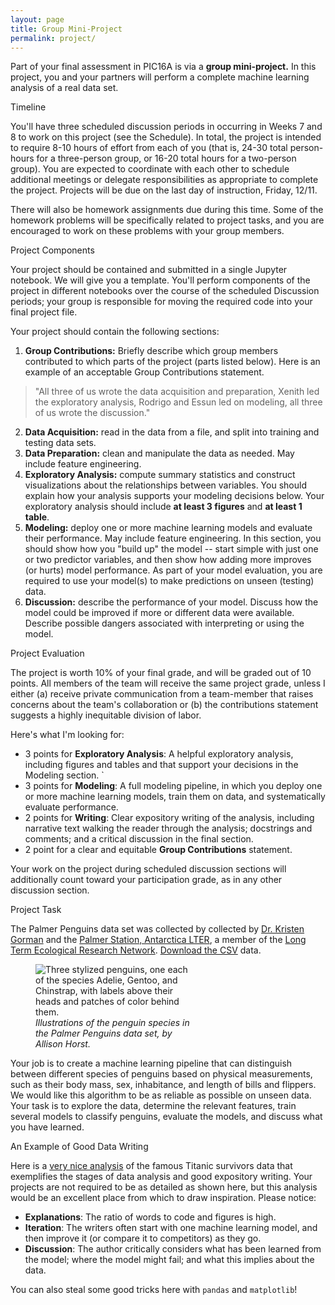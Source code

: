 ```yaml
---
layout: page
title: Group Mini-Project
permalink: project/
---
```


Part of your final assessment in PIC16A is via a **group mini-project.** In this project, you and your partners will perform a complete machine learning analysis of a real data set. 

<div class="fancy-h1"> Timeline </div>

You'll have three scheduled discussion periods in occurring in Weeks 7 and 8 to work on this project (see the Schedule). In total, the project is intended to require 8-10 hours of effort from each of you (that is, 24-30 total person-hours for a three-person group, or 16-20 total hours for a two-person group). You are expected to coordinate with each other to schedule additional meetings or delegate responsibilities as appropriate to complete the project. Projects will be due on the last day of instruction, Friday, 12/11. 

There will also be homework assignments due during this time. Some of the homework problems will be specifically related to project tasks, and you are encouraged to work on these problems with your group members.  

<div class="fancy-h1"> Project Components </div>

Your project should be contained and submitted in a single Jupyter notebook. We will give you a template. You'll perform components of the project in different notebooks over the course of the scheduled Discussion periods; your group is responsible for moving the required code into your final project file. 

Your project should contain the following sections: 

1. **Group Contributions:** Briefly describe which group members contributed to which parts of the project (parts listed below). Here is an example of an acceptable Group Contributions statement. 
> "All three of us wrote the data acquisition and preparation, Xenith led the exploratory analysis, Rodrigo and Essun led on modeling, all three of us wrote the discussion." 
2. **Data Acquisition:** read in the data from a file, and split into training and testing data sets. 
3. **Data Preparation:** clean and manipulate the data as needed. May include feature engineering. 
4. **Exploratory Analysis:** compute summary statistics and construct visualizations about the relationships between variables. You should explain how your analysis supports your modeling decisions below. Your exploratory analysis should include **at least 3 figures** and **at least 1 table**. 
5. **Modeling:** deploy one or more machine learning models and evaluate their performance. May include feature engineering. In this section, you should show how you "build up" the model -- start simple with just one or two predictor variables, and then show how adding more improves (or hurts) model performance. As part of your model evaluation, you are required to use your model(s) to make predictions on unseen (testing) data. 
6. **Discussion:** describe the performance of your model. Discuss how the model could be improved if more or different data were available. Describe possible dangers associated with interpreting or using the model. 

<div class="fancy-h1"> Project Evaluation </div>

The project is worth 10% of your final grade, and will be graded out of 10 points. All members of the team will receive the same project grade, unless I either (a) receive private communication from a team-member that raises concerns about the team's collaboration or (b) the contributions statement suggests a highly inequitable division of labor. 

Here's what I'm looking for: 

- 3 points for **Exploratory Analysis**: A helpful exploratory analysis, including figures and tables and that support your decisions in the Modeling section. `
- 3 points for **Modeling**: A full modeling pipeline, in which you deploy one or more machine learning models, train them on data, and systematically evaluate performance. 
- 2 points for **Writing**: Clear expository writing of the analysis, including narrative text walking the reader through the analysis; docstrings and comments; and a critical discussion in the final section. 
- 2 point for a clear and equitable **Group Contributions** statement.  

Your work on the project during scheduled discussion sections will additionally count toward your participation grade, as in any other discussion section.  

<div class="fancy-h1"> Project Task </div>

The Palmer Penguins data set was collected by collected by [Dr. Kristen Gorman](https://www.uaf.edu/cfos/people/faculty/detail/kristen-gorman.php) and the [Palmer Station, Antarctica LTER](https://pal.lternet.edu/), a member of the [Long Term Ecological Research Network](https://lternet.edu/). [Download the CSV](https://philchodrow.github.io/PIC16A/content/IO_and_modules/IO/palmer_penguins.csv) data. 

<figure class="image" style="width:50%">
  <img src="https://allisonhorst.github.io/palmerpenguins/man/figures/lter_penguins.png" alt="Three stylized penguins, one each of the species Adelie, Gentoo, and Chinstrap, with labels above their heads and patches of color behind them.">
  <figcaption><i>Illustrations of the penguin species in the Palmer Penguins data set, by Allison Horst.</i></figcaption>
</figure>

Your job is to create a machine learning pipeline that can distinguish between different species of penguins based on physical measurements, such as their body mass, sex, inhabitance, and length of bills and flippers. We would like this algorithm to be as reliable as possible on unseen data. Your task is to explore the data, determine the relevant features, train several models to classify penguins, evaluate the models, and discuss what you have learned. 

<div class="fancy-h1"> An Example of Good Data Writing </div>

Here is a [very nice analysis](https://humansofdata.atlan.com/2016/07/machine-learning-python/) of the famous Titanic survivors data that exemplifies the stages of data analysis and good expository writing. Your projects are not required to be as detailed as shown here, but this analysis would be an excellent place from which to draw inspiration. Please notice: 

- **Explanations**: The ratio of words to code and figures is high. 
- **Iteration**: The writers often start with one machine learning model, and then improve it (or compare it to competitors) as they go. 
- **Discussion**: The author critically considers what has been learned from the model; where the model might fail; and what this implies about the data. 

You can also steal some good tricks here with `pandas` and `matplotlib`!


